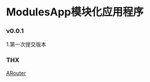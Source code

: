 # ModulesApp模块化应用程序

### v0.0.1

1.第一次提交版本



### THX

[ARouter](https://github.com/alibaba/ARouter)
